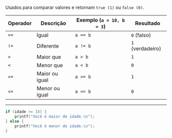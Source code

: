 Usados para comparar valores e retornam `true (1)` ou `false (0)`.


| Operador | Descrição      | Exemplo (`a = 10, b = 3`) | Resultado        |
| -------- | -------------- | ------------------------- | ---------------- |
| `==`     | Igual          | `a == b`                  | `0` (falso)      |
| `!=`     | Diferente      | `a != b`                  | `1` (verdadeiro) |
| `>`      | Maior que      | `a > b`                   | `1`              |
| `<`      | Menor que      | `a < b`                   | `0`              |
| `>=`     | Maior ou igual | `a >= b`                  | `1`              |
| `<=`     | Menor ou igual | `a <= b`                  | `0`              |

---
```c title:"exemplo"
if (idade >= 18) {
    printf("Você é maior de idade.\n");
} else {
    printf("Você é menor de idade.\n");
}
```
